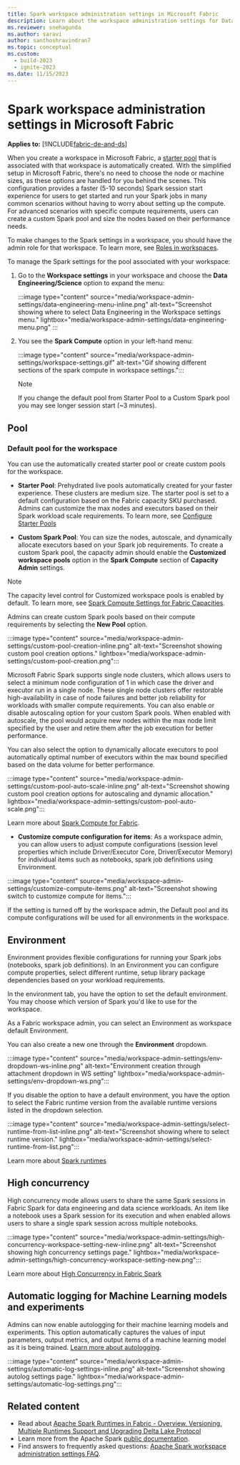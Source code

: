 ```yaml
---
title: Spark workspace administration settings in Microsoft Fabric
description: Learn about the workspace administration settings for Data Engineering and Science experiences such as Apache Spark Pools, high concurrency Mode, runtime version, Spark properties, and autologging.
ms.reviewer: snehagunda
ms.author: saravi
author: santhoshravindran7
ms.topic: conceptual
ms.custom:
  - build-2023
  - ignite-2023
ms.date: 11/15/2023
---
```


# Spark workspace administration settings in Microsoft Fabric

**Applies to:** [!INCLUDE[fabric-de-and-ds](includes/fabric-de-ds.md)]

When you create a workspace in Microsoft Fabric, a [starter pool](spark-compute.md#starter-pools) that is associated with that workspace is automatically created. With the simplified setup in Microsoft Fabric, there's no need to choose the node or machine sizes, as these options are handled for you behind the scenes. This configuration provides a faster (5-10 seconds) Spark session start experience for users to get started and run your Spark jobs in many common scenarios without having to worry about setting up the compute. For advanced scenarios with specific compute requirements, users can create a custom Spark pool and size the nodes based on their performance needs.

To make changes to the Spark settings in a workspace, you should have the admin role for that workspace. To learn more, see [Roles in workspaces](../get-started/roles-workspaces.md).

To manage the Spark settings for the pool associated with your workspace:

1. Go to the **Workspace settings** in your workspace and choose the **Data Engineering/Science** option to expand the menu:

   :::image type="content" source="media/workspace-admin-settings/data-engineering-menu-inline.png" alt-text="Screenshot showing where to select Data Engineering in the Workspace settings menu." lightbox="media/workspace-admin-settings/data-engineering-menu.png" :::

2. You see the **Spark Compute** option in your left-hand menu:

   :::image type="content" source="media/workspace-admin-settings/workspace-settings.gif" alt-text="Gif showing different sections of the spark compute in workspace settings.":::

   > [!NOTE]
   > If you change the default pool from Starter Pool to a Custom Spark pool you may see longer session start (~3 minutes).

## Pool

### Default pool for the workspace 
You can use the automatically created starter pool or create custom pools for the workspace.

* **Starter Pool**: Prehydrated live pools automatically created for your faster experience. These clusters are medium size. The starter pool is set to a default configuration based on the Fabric capacity SKU purchased. Admins can customize the max nodes and executors based on their Spark workload scale requirements.  To learn more, see [Configure Starter Pools](configure-starter-pools.md)

* **Custom Spark Pool**: You can size the nodes, autoscale, and dynamically allocate executors based on your Spark job requirements. To create a custom Spark pool, the capacity admin should enable the **Customized workspace pools** option in the **Spark Compute** section of **Capacity Admin** settings.
> [!NOTE]
> The capacity level control for Customized workspace pools is enabled by default.
To learn more, see [Spark Compute Settings for Fabric Capacities](capacity-settings-management.md).

Admins can create custom Spark pools based on their compute requirements by selecting the **New Pool** option.

:::image type="content" source="media/workspace-admin-settings/custom-pool-creation-inline.png" alt-text="Screenshot showing custom pool creation options." lightbox="media/workspace-admin-settings/custom-pool-creation.png":::

Microsoft Fabric Spark supports single node clusters, which allows users to select a minimum node configuration of 1 in which case the driver and executor run in a single node. These single node clusters offer restorable high-availability in case of node failures and better job reliability for workloads with smaller compute requirements. You can also enable or disable autoscaling option for your custom Spark pools. When enabled with autoscale, the pool would acquire new nodes within the max node limit specified by the user and retire them after the job execution for better performance.

You can also select the option to dynamically allocate executors to pool automatically optimal number of executors within the max bound specified based on the data volume for better performance.

:::image type="content" source="media/workspace-admin-settings/custom-pool-auto-scale-inline.png" alt-text="Screenshot showing custom pool creation options for autoscaling and dynamic allocation." lightbox="media/workspace-admin-settings/custom-pool-auto-scale.png":::

Learn more about [Spark Compute for Fabric](spark-compute.md).

* **Customize compute configuration for items**: As a workspace admin, you can allow users to adjust compute configurations (session level properties which include Driver/Executor Core, Driver/Executor Memory) for individual items such as notebooks, spark job definitions using Environment.

:::image type="content" source="media/workspace-admin-settings/customize-compute-items.png" alt-text="Screenshot showing switch to customize compute for items.":::

If the setting is turned off by the workspace admin, the Default pool and its compute configurations will be used for all environments in the workspace.

## Environment

Environment provides flexible configurations for running your Spark jobs (notebooks, spark job definitions). In an Environment you can configure compute properties, select different runtime, setup library package dependencies based on your workload requirements. 

In the environment tab, you have the option to set the default environment. You may choose which version of Spark you'd like to use for the workspace.

As a Fabric workspace admin, you can select an Environment as workspace default Environment.

You can also create a new one through the **Environment** dropdown.

:::image type="content" source="media/workspace-admin-settings/env-dropdown-ws-inline.png" alt-text="Environment creation through attachment dropdown in WS setting" lightbox="media/workspace-admin-settings/env-dropdown-ws.png":::

If you disable the option to have a default environment, you have the option to select the Fabric runtime version from the available runtime versions listed in the dropdown selection. 

:::image type="content" source="media/workspace-admin-settings/select-runtime-from-list-inline.png" alt-text="Screenshot showing where to select runtime version." lightbox="media/workspace-admin-settings/select-runtime-from-list.png":::

Learn more about [Spark runtimes](runtime.md)

## High concurrency

High concurrency mode allows users to share the same Spark sessions in Fabric Spark for data engineering and data science workloads. An item like a notebook uses a Spark session for its execution and when enabled allows users to share a single spark session across multiple notebooks. 

:::image type="content" source="media/workspace-admin-settings/high-concurrency-workspace-setting-new-inline.png" alt-text="Screenshot showing high concurrency settings page." lightbox="media/workspace-admin-settings/high-concurrency-workspace-setting-new.png":::

Learn more about [High Concurrency in Fabric Spark](high-concurrency-overview.md)

## Automatic logging for Machine Learning models and experiments

Admins can now enable autologging for their machine learning models and experiments. This option automatically captures the values of input parameters, output metrics, and output items of a machine learning model as it is being trained.
[Learn more about autologging](https://mlflow.org/docs/latest/tracking.html).

:::image type="content" source="media/workspace-admin-settings/automatic-log-settings-inline.png" alt-text="Screenshot showing autolog settings page." lightbox="media/workspace-admin-settings/automatic-log-settings.png":::

## Related content

* Read about [Apache Spark Runtimes in Fabric - Overview, Versioning, Multiple Runtimes Support and Upgrading Delta Lake Protocol](./runtime.md)
* Learn more from the Apache Spark [public documentation](https://spark.apache.org/docs/latest/configuration.html).
* Find answers to frequently asked questions: [Apache Spark workspace administration settings FAQ](spark-admin-settings-faq.yml).
